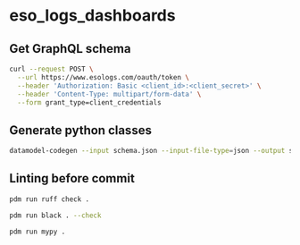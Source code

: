 # eso_logs_dashboards

## Get GraphQL schema

```bash
curl --request POST \
  --url https://www.esologs.com/oauth/token \
  --header 'Authorization: Basic <client_id>:<client_secret>' \
  --header 'Content-Type: multipart/form-data' \
  --form grant_type=client_credentials
```

## Generate python classes

```bash
datamodel-codegen --input schema.json --input-file-type=json --output schema.py
```

## Linting before commit

```bash
pdm run ruff check .
```

```bash
pdm run black . --check
```

```bash
pdm run mypy .
```